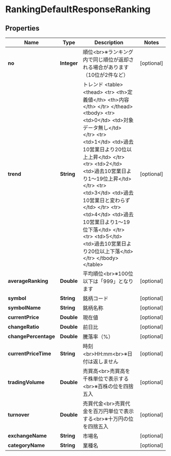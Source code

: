 # RankingDefaultResponseRanking

## Properties
Name | Type | Description | Notes
------------ | ------------- | ------------- | -------------
**no** | **Integer** | 順位&lt;br&gt;※ランキング内で同じ順位が返却される場合があります（10位が2件など） |  [optional]
**trend** | **String** | トレンド &lt;table&gt;     &lt;thead&gt;         &lt;tr&gt;             &lt;th&gt;定義値&lt;/th&gt;             &lt;th&gt;内容&lt;/th&gt;         &lt;/tr&gt;     &lt;/thead&gt;     &lt;tbody&gt;         &lt;tr&gt;             &lt;td&gt;0&lt;/td&gt;             &lt;td&gt;対象データ無し&lt;/td&gt;         &lt;/tr&gt;         &lt;tr&gt;             &lt;td&gt;1&lt;/td&gt;             &lt;td&gt;過去10営業日より20位以上上昇&lt;/td&gt;         &lt;/tr&gt;         &lt;tr&gt;             &lt;td&gt;2&lt;/td&gt;             &lt;td&gt;過去10営業日より1～19位上昇&lt;/td&gt;         &lt;/tr&gt;         &lt;tr&gt;             &lt;td&gt;3&lt;/td&gt;             &lt;td&gt;過去10営業日と変わらず&lt;/td&gt;         &lt;/tr&gt;         &lt;tr&gt;             &lt;td&gt;4&lt;/td&gt;             &lt;td&gt;過去10営業日より1～19位下落&lt;/td&gt;         &lt;/tr&gt;         &lt;tr&gt;             &lt;td&gt;5&lt;/td&gt;             &lt;td&gt;過去10営業日より20位以上下落&lt;/td&gt;         &lt;/tr&gt;     &lt;/tbody&gt; &lt;/table&gt; |  [optional]
**averageRanking** | **Double** | 平均順位&lt;br&gt;※100位以下は「999」となります |  [optional]
**symbol** | **String** | 銘柄コード |  [optional]
**symbolName** | **String** | 銘柄名称 |  [optional]
**currentPrice** | **Double** | 現在値 |  [optional]
**changeRatio** | **Double** | 前日比 |  [optional]
**changePercentage** | **Double** | 騰落率（%） |  [optional]
**currentPriceTime** | **String** | 時刻&lt;br&gt;HH:mm&lt;br&gt;※日付は返しません |  [optional]
**tradingVolume** | **Double** | 売買高&lt;br&gt;売買高を千株単位で表示する&lt;br&gt;※百株の位を四捨五入 |  [optional]
**turnover** | **Double** | 売買代金&lt;br&gt;売買代金を百万円単位で表示する&lt;br&gt;※十万円の位を四捨五入 |  [optional]
**exchangeName** | **String** | 市場名 |  [optional]
**categoryName** | **String** | 業種名 |  [optional]
